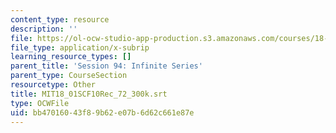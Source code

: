 ```yaml
---
content_type: resource
description: ''
file: https://ol-ocw-studio-app-production.s3.amazonaws.com/courses/18-01sc-single-variable-calculus-fall-2010/bb47016043f89b62e07b6d62c661e87e_MIT18_01SCF10Rec_72_300k.srt
file_type: application/x-subrip
learning_resource_types: []
parent_title: 'Session 94: Infinite Series'
parent_type: CourseSection
resourcetype: Other
title: MIT18_01SCF10Rec_72_300k.srt
type: OCWFile
uid: bb470160-43f8-9b62-e07b-6d62c661e87e
---
```

